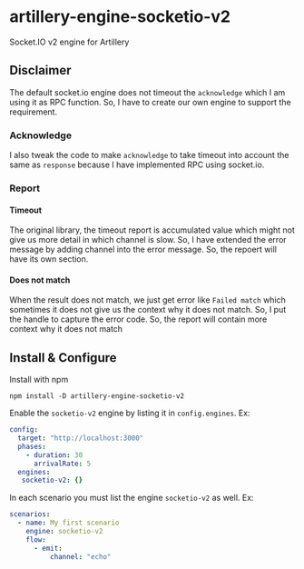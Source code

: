 # artillery-engine-socketio-v2
Socket.IO v2 engine for Artillery

## Disclaimer
The default socket.io engine does not timeout the `acknowledge` which I am using it as RPC function. So, I have to create our own engine to support the requirement.

### Acknowledge
I also tweak the code to make `acknowledge` to take timeout into account the same as `response` because I have implemented RPC using socket.io.

### Report
#### Timeout
The original library, the timeout report is accumulated value which might not give us more detail in which channel is slow. So, I have extended the error message by adding channel into the error message. So, the repoert will have its own section.

#### Does not match
When the result does not match, we just get error like `Failed match` which sometimes it does not give us the context why it does not match. So, I put the handle to capture the error code. So, the report will contain more context why it does not match

## Install & Configure
Install with npm

```
npm install -D artillery-engine-socketio-v2
```

Enable the `socketio-v2` engine by listing it in `config.engines`. Ex:

```yml
config:
  target: "http://localhost:3000"
  phases:
    - duration: 30
      arrivalRate: 5
  engines:
   socketio-v2: {}
```

In each scenario you must list the engine `socketio-v2` as well. Ex:
```yml
scenarios:
  - name: My first scenario
    engine: socketio-v2
    flow:
      - emit:
          channel: "echo"
```